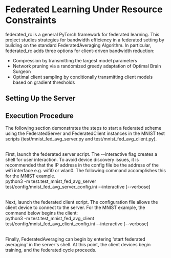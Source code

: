 # Federated Learning Under Resource Constraints

federated_rc is a general PyTorch framework for federated learning. This project studies strategies for bandwidth efficiency in a federated setting by building on the standard FederatedAveraging Algorithm. In particular, federated_rc adds three options for client-driven bandwidth reduction:
 - Compression by transmitting the largest model parameters
 - Network pruning via a randomized greedy adaptation of Optimal Brain Surgeon
 - Optimal client sampling by conditionally transmitting client models based on gradient thresholds

## Setting Up the Server

## Execution Procedure
The following section demonstrates the steps to start a federated scheme using the FederatedServer and FederatedClient instances in the MNIST test scripts (test/mnist_fed_avg_server.py and test/mnist_fed_avg_client.py).<br><br>

First, launch the federated server script. The --interactive flag creates a shell for user interaction. To avoid device discovery issues, it is recommended that the IP address in the config file be the address of the wifi interface e.g. wifi0 or wlan0. The following command accomplishes this for the MNIST example.<br>
python3 -m test.test_mnist_fed_avg_server test/config/mnist_fed_avg_server_config.ini --interactive [--verbose]
<br><br>

Next, launch the federated client script. The configuration file allows the client device to connect to the server. For the MNIST example, the command below begins the client:<br>
python3 -m test.test_mnist_fed_avg_client test/config/mnist_fed_avg_client_config.ini --interactive [--verbose]
<br><br>

Finally, FederatedAveraging can begin by entering 'start federated averaging' in the server's shell. At this point, the client devices begin training, and the federated cycle proceeds.
